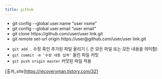 ```yaml
---
title: github
---
```


<ul>
    <li>git config --global user.name “user nsme”</li>
    <li>git config --global user.email “user email”</li>
    <li>git clone https://github.com/user/user link.git</li>
    <li>git remote set-url origin https://user@github.com/user/user link.git</li>
</ul>

<ul>
    <li><code class="language-plaintext highlighter-rouge">git add .</code> 수정 혹인 추가된 파일 올리기 (. 은 모든 파일 또는 모든 내용을 의미함)</li>
    <li><code class="language-plaintext highlighter-rouge">git commit -m '수정 내용 입력'</code> 올린 파일 커밋</li>
    <li><code class="language-plaintext highlighter-rouge">git push origin master</code> 커밋된 파일 적용</li>
</ul>

[출처_site]https://recoveryman.tistory.com/321